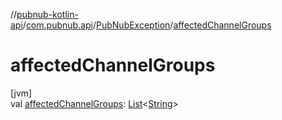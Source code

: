 //[pubnub-kotlin-api](../../../index.md)/[com.pubnub.api](../index.md)/[PubNubException](index.md)/[affectedChannelGroups](affected-channel-groups.md)

# affectedChannelGroups

[jvm]\
val [affectedChannelGroups](affected-channel-groups.md): [List](https://kotlinlang.org/api/latest/jvm/stdlib/kotlin.collections/-list/index.html)&lt;[String](https://kotlinlang.org/api/latest/jvm/stdlib/kotlin/-string/index.html)&gt;
